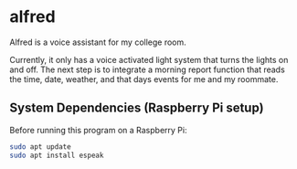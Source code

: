 # alfred
Alfred is a voice assistant for my college room. 

Currently, it only has a voice activated light system that turns the lights on and off.
The next step is to integrate a morning report function that reads the time, date, weather, and that days events for me and my roommate.

## System Dependencies (Raspberry Pi setup)

Before running this program on a Raspberry Pi:

```bash
sudo apt update
sudo apt install espeak